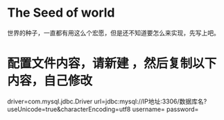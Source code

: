 # The Seed of world
世界的种子，一直都有用这么个宏愿，但是还不知道要怎么来实现，先写上吧。


# 配置文件内容，请新建 ，然后复制以下内容，自己修改
driver=com.mysql.jdbc.Driver
url=jdbc:mysql://IP地址:3306/数据库名?useUnicode=true&characterEncoding=utf8
username=
password=
